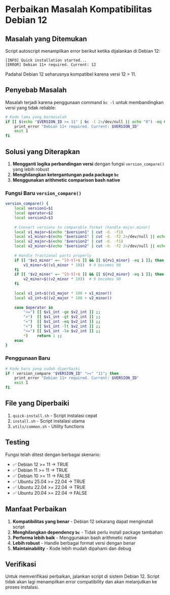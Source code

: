 # Perbaikan Masalah Kompatibilitas Debian 12

## Masalah yang Ditemukan

Script autoscript menampilkan error berikut ketika dijalankan di Debian 12:
```
[INFO] Quick installation started...
[ERROR] Debian 11+ required. Current: 12
```

Padahal Debian 12 seharusnya kompatibel karena versi 12 > 11.

## Penyebab Masalah

Masalah terjadi karena penggunaan command `bc -l` untuk membandingkan versi yang tidak reliable:

```bash
# Kode lama yang bermasalah
if [[ $(echo "$VERSION_ID >= 11" | bc -l 2>/dev/null || echo "0") -eq 0 ]]; then
    print_error "Debian 11+ required. Current: $VERSION_ID"
    exit 1
fi
```

## Solusi yang Diterapkan

1. **Mengganti logika perbandingan versi** dengan fungsi `version_compare()` yang lebih robust
2. **Menghilangkan ketergantungan pada package `bc`**
3. **Menggunakan arithmetic comparison bash native**

### Fungsi Baru `version_compare()`

```bash
version_compare() {
    local version1=$1
    local operator=$2  
    local version2=$3
    
    # Convert versions to comparable format (handle major.minor)
    local v1_major=$(echo "$version1" | cut -d. -f1)
    local v1_minor=$(echo "$version1" | cut -d. -f2 2>/dev/null || echo "0")
    local v2_major=$(echo "$version2" | cut -d. -f1)
    local v2_minor=$(echo "$version2" | cut -d. -f2 2>/dev/null || echo "0")
    
    # Handle fractional parts properly
    if [[ "$v1_minor" =~ ^[0-9]+$ ]] && [[ ${#v1_minor} -eq 1 ]]; then
        v1_minor=$((v1_minor * 10))  # 9 becomes 90
    fi
    if [[ "$v2_minor" =~ ^[0-9]+$ ]] && [[ ${#v2_minor} -eq 1 ]]; then
        v2_minor=$((v2_minor * 10))  # 9 becomes 90
    fi
    
    local v1_int=$((v1_major * 100 + v1_minor))
    local v2_int=$((v2_major * 100 + v2_minor))
    
    case $operator in
        ">=") [[ $v1_int -ge $v2_int ]] ;;
        ">")  [[ $v1_int -gt $v2_int ]] ;;
        "=")  [[ $v1_int -eq $v2_int ]] ;;
        "<")  [[ $v1_int -lt $v2_int ]] ;;
        "<=") [[ $v1_int -le $v2_int ]] ;;
        *)    return 1 ;;
    esac
}
```

### Penggunaan Baru

```bash
# Kode baru yang sudah diperbaiki
if ! version_compare "$VERSION_ID" ">=" "11"; then
    print_error "Debian 11+ required. Current: $VERSION_ID"
    exit 1
fi
```

## File yang Diperbaiki

1. `quick-install.sh` - Script instalasi cepat
2. `install.sh` - Script instalasi utama  
3. `utils/common.sh` - Utility functions

## Testing

Fungsi telah ditest dengan berbagai skenario:

- ✅ Debian 12 >= 11 → TRUE
- ✅ Debian 11 >= 11 → TRUE
- ✅ Debian 10 >= 11 → FALSE
- ✅ Ubuntu 25.04 >= 22.04 → TRUE
- ✅ Ubuntu 22.04 >= 22.04 → TRUE
- ✅ Ubuntu 20.04 >= 22.04 → FALSE

## Manfaat Perbaikan

1. **Kompatibilitas yang benar** - Debian 12 sekarang dapat menginstall script
2. **Menghilangkan dependency `bc`** - Tidak perlu install package tambahan
3. **Performa lebih baik** - Menggunakan bash arithmetic native
4. **Lebih robust** - Handle berbagai format versi dengan benar
5. **Maintainability** - Kode lebih mudah dipahami dan debug

## Verifikasi

Untuk memverifikasi perbaikan, jalankan script di sistem Debian 12. Script tidak akan lagi menampilkan error compatibility dan akan melanjutkan ke proses instalasi.